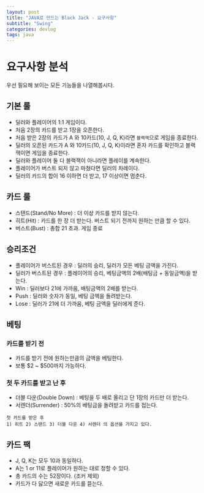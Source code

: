 ```yaml
---
layout: post
title: "JAVA로 만드는 Black Jack - 요구사항"
subtitle: "Swing"
categories: devlog
tags: java
---
```


# 요구사항 분석
우선 필요해 보이는 모든 기능들을 나열해봅시다.

## 기본 룰
- 딜러와 플레이어의 1:1 게임이다.
- 처음 2장의 카드를 받고 1장을 오픈한다.
- 처음 받은 2장의 카드가 A 와 10카드(10, J, Q, K)라면 `블랙잭`으로 게임을 종료한다.
- 딜러의 오픈된 카드가 A 와 10카드(10, J, Q, K)이라면 혼자 카드를 확인하고 블랙잭이면 게임을 종료한다.
- 딜러와 플레이어 둘 다 블랙잭이 아니라면 플레이를 계속한다.
- 플레이어가 버스트 되지 않고 마쳤다면 딜러의 차례이다.
- 딜러의 카드의 합이 16 이하면 더 받고, 17 이상이면 멈춘다.

## 카드 룰
  - 스탠드(Stand/No More) : 더 이상 카드를 받지 않는다.
  - 히트(Hit) : 카드를 한 장 더 받는다. 버스트 되기 전까지 원하는 만큼 할 수 있다.
  - 버스트(Bust) : 총합 21 초과. 게임 종료

## 승리조건
  - 플레이어가 버스트된 경우 : 딜러의 승리, 딜러가 모든 베팅 금액을 가진다.
  - 딜러가 버스트된 경우 : 플레이어의 승리, 베팅금액의 2배(배팅금 + 동일금액)을 받는다.
  - Win : 딜러보다 21에 가까움, 배팅금액의 2배를 받는다.
  - Push : 딜러와 숫자가 동일, 베팅 금액을 돌려받는다.
  - Lose : 딜러가 21에 더 가까움, 베팅 금액을 딜러에게 준다.

## 베팅
  ### 카드를 받기 전
  - 카드를 받기 전에 원하는만큼의 금액을 베팅한다.
  - 보통 $2 ~ $500까지 가능하다.
  
  ### 첫 두 카드를 받고 난 후
  - 더블 다운(Double Down) : 베팅을 두 배로 올리고 단 1장의 카드만 더 받는다.
  - 서렌더(Surrender) : 50%의 베팅금을 돌려받고 카드를 접는다. 
  
``` 
첫 카드를 받은 후  
1) 히트 2) 스탠드 3) 더블 다운 4) 서렌더 의 옵션을 가지고 있다.
```




## 카드 팩
- J, Q, K는 모두 10과 동일하다.
- A는 1 or 11로 플레이어가 원하는 대로 정할 수 있다.
- 총 카드의 수는 52장이다. (조커 제외)
- 카드가 다 닳으면 새로운 카드를 뜯는다.



